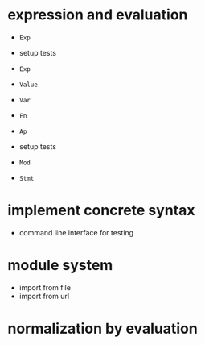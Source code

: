 # expression and evaluation


- `Exp`

- setup tests

- `Exp`
- `Value`

- `Var`
- `Fn`
- `Ap`

- setup tests

- `Mod`
- `Stmt`

# implement concrete syntax

- command line interface for testing

# module system

- import from file
- import from url

# normalization by evaluation
